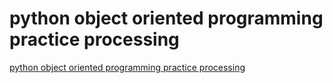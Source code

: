 # python object oriented programming practice processing
[python object oriented programming practice processing](https://aiwithcloud.com/2022/09/16/python_object_oriented_programming_practice_processing/)